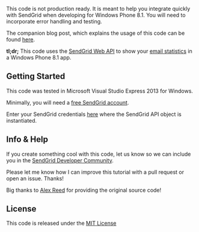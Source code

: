 This code is not production ready. It is meant to help you integrate quickly with SendGrid when developing for Windows Phone 8.1. You will need to incorporate error handling and testing. 

The companion blog post, which explains the usage of this code can be found [here](http://sendgrid.com/blog/tracking-email-using-microsoft-azure-sendgrid-event-webhook-part-2). 

**tl;dr;** This code uses the [SendGrid Web API](https://sendgrid.com/docs/API_Reference/Web_API/index.html) to show your [email statistics](https://sendgrid.com/docs/API_Reference/Web_API/Statistics/index.html) in a Windows Phone 8.1 app.

## Getting Started

This code was tested in Microsoft Visual Studio Express 2013 for Windows.

Minimally, you will need a [free SendGrid account](http://sendgrid.com/transactional-email/pricing). 

Enter your SendGrid credentials [here](https://github.com/thinkingserious/SendGridStatsWindowsPhone8/blob/master/SendGridStats/SendGridStats.Shared/App.xaml.cs#L113) where the SendGrid API object is instantiated.

## Info & Help

If you create something cool with this code, let us know so we can include you in the [SendGrid Developer Community](http://sendgrid.com/developers/developers).

Please let me know how I can improve this tutorial with a pull request or open an issue. Thanks! 

Big thanks to [Alex Reed](http://twitter.com/alexerax) for providing the original source code!

## License

This code is released under the [MIT License](http://opensource.org/licenses/MIT)
